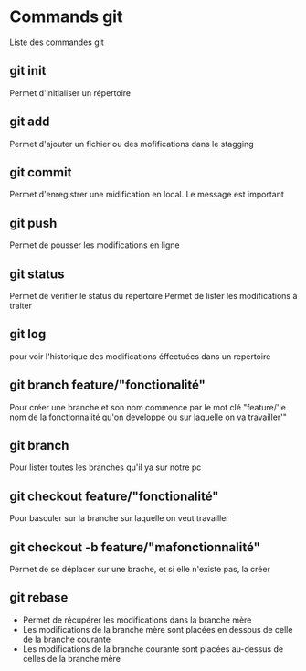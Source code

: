 # Commands git

Liste des commandes git

## git init
Permet d'initialiser un répertoire

## git add
Permet d'ajouter un fichier ou des mofifications dans le stagging

## git commit
Permet d'enregistrer une midification en local.
Le message est important

## git push
Permet de pousser les modifications en ligne

## git status
Permet de vérifier le status du repertoire
Permet de lister les modifications à traiter

## git log
pour voir l'historique des modifications éffectuées dans un repertoire

## git branch feature/"fonctionalité"
Pour créer une branche et son nom commence par le mot clé "feature/'le nom de la fonctionnalité qu'on developpe ou sur laquelle on va travailler'"

## git branch
Pour lister toutes les branches qu'il ya sur notre pc

## git checkout feature/"fonctionalité"
Pour basculer sur la branche sur laquelle on veut travailler

## git checkout -b feature/"mafonctionnalité"
Permet de se déplacer sur une brache, et si elle n'existe pas, la créer

## git rebase 
- Permet de récupérer les modifications dans la branche mère
- Les modifications de la branche mère sont placées en dessous de celle de la branche courante
- Les modifications de la branche courante sont placées au-dessus de celles de la branche mère


